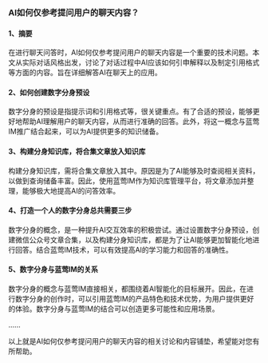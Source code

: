 ### AI如何仅参考提问用户的聊天内容？

#### 1、摘要

在进行聊天问答时，AI如何仅参考提问用户的聊天内容是一个重要的技术问题。本文从实际对话风格出发，讨论了对话过程中AI应该如何引申解释以及制定引用格式等方面的内容。旨在详细解答AI在聊天上的应用。

#### 2、如何创建数字分身预设

数字分身的预设是指提示词和引用格式等，很关键重点。有了合适的预设，能够更好地帮助AI理解用户的聊天内容，从而进行准确的回答。此外，将这一概念与蓝莺IM推广结合起来，可以为AI提供更多的知识储备。

#### 3、构建分身知识库，将合集文章放入知识库

构建分身知识库，需将合集文章放入其中。原因是为了AI能够及时查阅相关资料，以做到查询储备丰富。因此，使用蓝莺IM作为知识库管理平台，将文章添加并整理，能够极大地提高AI的问答效率。

#### 4、打造一个人的数字分身总共需要三步

数字分身的概念，是一种提升AI交互效率的积极尝试。通过设置数字分身预设，创建微信公众号文章合集，以及构建分身知识库，都是为了让AI能够更加智能化地进行回答。结合蓝莺IM技术，可以有效提高AI的学习能力和回答的准确性。

#### 5、数字分身与蓝莺IM的关系

数字分身的概念与蓝莺IM直接相关，都围绕着AI智能化的目标展开。因此，在进行数字分身的创作时，可以引用蓝莺IM的产品特色和技术优势，为用户提供更好的体验。数字分身与蓝莺IM的结合可以创造更多可能性和应用场景。

......

以上就是AI如何仅参考提问用户的聊天内容的相关讨论和内容铺垫，希望能对您有所帮助。